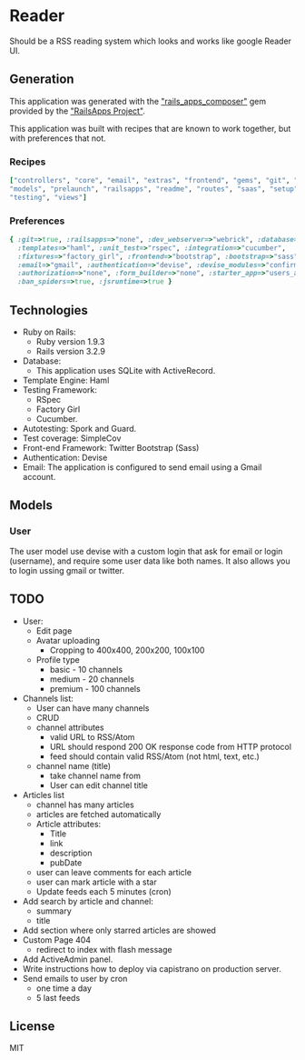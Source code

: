 # Reader #

Should be a RSS reading system which looks and works like google Reader UI.

## Generation ##

This application was generated with the ["rails_apps_composer"][1] gem provided
by the ["RailsApps Project"][2].

  [1]: https://github.com/RailsApps/rails_apps_composer   "rails_apps_composer"
  [2]: http://railsapps.github.com/                       "RailsApps Project"

This application was built with recipes that are known to work together, but
with preferences that not.

### Recipes ###

``` ruby
["controllers", "core", "email", "extras", "frontend", "gems", "git", "init",
"models", "prelaunch", "railsapps", "readme", "routes", "saas", "setup",
"testing", "views"]
```

### Preferences ###

``` ruby
{ :git=>true, :railsapps=>"none", :dev_webserver=>"webrick", :database=>"sqlite",
  :templates=>"haml", :unit_test=>"rspec", :integration=>"cucumber",
  :fixtures=>"factory_girl", :frontend=>"bootstrap", :bootstrap=>"sass",
  :email=>"gmail", :authentication=>"devise", :devise_modules=>"confirmable",
  :authorization=>"none", :form_builder=>"none", :starter_app=>"users_app",
  :ban_spiders=>true, :jsruntime=>true }
```

## Technologies ##

- Ruby on Rails:
  - Ruby version 1.9.3
  - Rails version 3.2.9
- Database:
  - This application uses SQLite with ActiveRecord.
- Template Engine: Haml
- Testing Framework:
  - RSpec
  - Factory Girl
  - Cucumber.
- Autotesting: Spork and Guard.
- Test coverage: SimpleCov
- Front-end Framework: Twitter Bootstrap (Sass)
- Authentication: Devise
- Email: The application is configured to send email using a Gmail account.

## Models ##

### User ###

The user model use devise with a custom login that ask for email or login
(username), and require some user data like both names.
It also allows you to login ussing gmail or twitter.

## TODO ##

- User:
  - Edit page
  - Avatar uploading
    - Cropping to 400x400, 200x200, 100x100
  - Profile type
    - basic - 10 channels
    - medium - 20 channels
    - premium - 100 channels
- Channels list:
  - User can have many channels
  - CRUD
  - channel attributes
    - valid URL to RSS/Atom
    - URL  should respond 200 OK response code from HTTP protocol
    - feed should contain valid RSS/Atom (not html, text, etc.)
  - channel name (title)
    - take channel name from <title></title>
    - User can edit channel title
- Articles list
  - channel has many articles
  - articles are fetched automatically
  - Article attributes:
    - Title
    - link
    - description
    - pubDate
  - user can leave comments for each article
  - user can mark article with a star
  - Update feeds each 5 minutes (cron)
- Add search by article and channel:
  - summary
  - title
- Add section where only starred articles are showed
- Custom Page 404
  - redirect to index with flash message
- Add ActiveAdmin panel.
- Write instructions how to deploy via capistrano on production server.
- Send emails to user by cron
  - one time a day
  - 5 last feeds

## License ##

MIT

